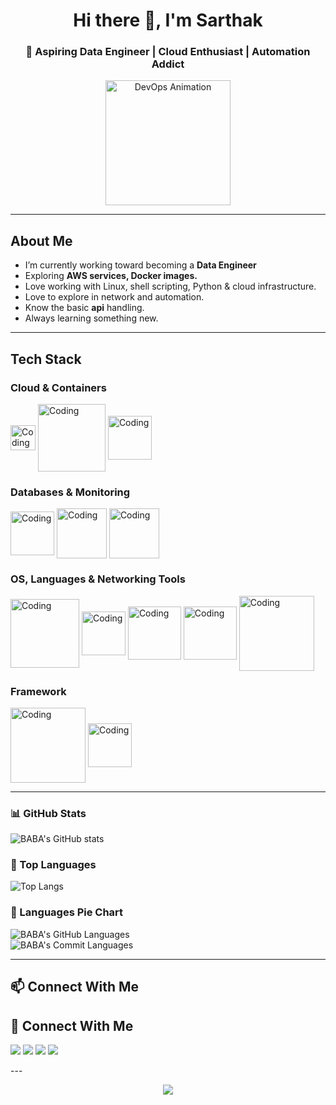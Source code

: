 <!-- README.md -->

<h1 align="center">Hi there 👋, I'm Sarthak </h1>
<h3 align="center">🚀 Aspiring Data Engineer | Cloud Enthusiast | Automation Addict</h3>

<p align="center">
  <img src="https://media.giphy.com/media/qgQUggAC3Pfv687qPC/giphy.gif" width="200" alt="DevOps Animation" />
</p>

---

##  About Me

-  I’m currently working toward becoming a **Data Engineer**
-  Exploring **AWS services, Docker images.**
-  Love working with Linux, shell scripting, Python & cloud infrastructure.
-  Love to explore in network and automation.
-  Know the basic **api** handling.
-  Always learning something new.

---

## Tech Stack

### Cloud & Containers
<p>
  <img align="middle" alt="Coding" width="40" src="https://logos-world.net/wp-content/uploads/2021/08/Amazon-Web-Services-AWS-Logo.png"/>
  <img align="middle" alt="Coding" width="108" src="https://miro.medium.com/v2/resize:fit:1400/0*m9JK79JYY6vlpxLz.gif"/>
    <img align="middle" alt="Coding" width="70" src="https://cdn4.iconfinder.com/data/icons/logos-and-brands/512/97_Docker_logo_logos-512.png"/>
</p>

### Databases & Monitoring  
<p>
  <img align="middle" alt="Coding" width="70" src="https://sc.filehippo.net/images/t_app-icon-l/p/917c77e8-96d1-11e6-8453-00163ed833e7/4171024085/mysql-com-logo"/>
  <img align="middle" alt="Coding" width="80" src="https://images.icon-icons.com/2415/PNG/512/mongodb_original_wordmark_logo_icon_146425.png"/>
    <img align="middle" alt="Coding" width="80" src="https://encrypted-tbn0.gstatic.com/images?q=tbn:ANd9GcQVaIpb01yBnDIIAUaHDdx89G0rhmZ9WRALdg&s"/>
</p>

###  OS, Languages & Networking Tools
<p>
  <img align="middle" alt="Coding" width="110" src="https://cdn.hashnode.com/res/hashnode/image/upload/v1681322678953/e53254bd-abb3-4ec3-8ca0-b35f01e9026f.gif"/>
  <img align="middle" alt="Coding" width="70" src="https://upload.wikimedia.org/wikipedia/commons/thumb/4/4b/Bash_Logo_Colored.svg/1024px-Bash_Logo_Colored.svg.png"/>
  <img align="middle" alt="Coding" width="85" src="https://i0.wp.com/junilearning.com/wp-content/uploads/2020/06/python-programming-language.webp?fit=800%2C800&ssl=1"/>
  <img align="middle" alt="Coding" width="85" src="https://png.pngtree.com/png-clipart/20190630/original/pngtree-yaml-file-document-icon-png-image_4177017.jpg"/>
  <img align="middle" alt="Coding" width="120" src="https://voiptrainers.com/wp-content/uploads/2024/09/Wireshark.webp"/>
</p>

###  Framework
<p>
  <img align="middle" alt="Coding" width="120" src="https://img.shields.io/badge/HTML-E34F26?style=for-the-badge&logo=html5&logoColor=white"/>
  <img align="middle" alt="Coding" width="70" src="https://avatars.githubusercontent.com/u/156354296?s=280&v=4"/>
</p>

---
### 📊 GitHub Stats  
![BABA's GitHub stats](https://github-readme-stats.vercel.app/api?username=Delta-Ghosh&show_icons=true&theme=tokyonight)

### 📂 Top Languages  
![Top Langs](https://github-readme-stats.vercel.app/api/top-langs/?username=Delta-Ghosh&layout=compact&langs_count=10&theme=tokyonight)

### 🥧 Languages Pie Chart  
![BABA's GitHub Languages](https://github-profile-summary-cards.vercel.app/api/cards/repos-per-language?username=Delta-Ghosh&theme=tokyonight)  
![BABA's Commit Languages](https://github-profile-summary-cards.vercel.app/api/cards/most-commit-language?username=Delta-Ghosh&theme=tokyonight)

---

## 📫 Connect With Me

## 🔗 Connect With Me

<p>
  <a href="mailto:ghoshsarthak525@gmail.com"><img src="https://img.shields.io/badge/Gmail-D14836?style=for-the-badge&logo=gmail&logoColor=white"/></a>
  <a href="https://www.linkedin.com/in/sarthak-ghosh-549136291/"><img src="https://img.shields.io/badge/LinkedIn-0077B5?style=for-the-badge&logo=linkedin&logoColor=white"/></a>
  <a href="https://www.instagram.com/who.is_sarthak/"><img src="https://img.shields.io/badge/Instagram-E4405F?style=for-the-badge&logo=instagram&logoColor=white"/></a>
  <a href="https://www.facebook.com/profile.php?id=61555621666269"><img src="https://img.shields.io/badge/Facebook-1877F2?style=for-the-badge&logo=facebook&logoColor=white"/></a>
</p>
---

<p align="center">
  <img src="https://capsule-render.vercel.app/api?type=waving&color=gradient&height=100&section=footer"/>
</p>

